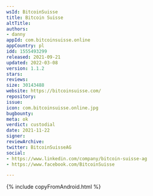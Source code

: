 ```yaml
---
wsId: BitcoinSuisse
title: Bitcoin Suisse
altTitle: 
authors:
- danny
appId: com.bitcoinsuisse.online
appCountry: pl
idd: 1555493299
released: 2021-09-21
updated: 2022-03-08
version: 1.1.2
stars: 
reviews: 
size: 30143488
website: https://bitcoinsuisse.com/
repository: 
issue: 
icon: com.bitcoinsuisse.online.jpg
bugbounty: 
meta: ok
verdict: custodial
date: 2021-11-22
signer: 
reviewArchive: 
twitter: BitcoinSuisseAG
social:
- https://www.linkedin.com/company/bitcoin-suisse-ag
- https://www.facebook.com/BitcoinSuisse

---
```


{% include copyFromAndroid.html %}
